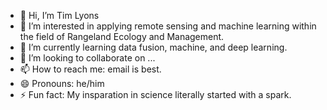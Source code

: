 - 👋 Hi, I’m Tim Lyons
- 👀 I’m interested in applying remote sensing and machine learning within the field of Rangeland Ecology and Management.
- 🌱 I’m currently learning data fusion, machine, and deep learning.
- 💞️ I’m looking to collaborate on ...
- 📫 How to reach me: email is best.
- 😄 Pronouns: he/him
- ⚡ Fun fact: My insparation in science literally started with a spark.

<!---
TimLyons87/TimLyons87 is a ✨ special ✨ repository because its `README.md` (this file) appears on your GitHub profile.
You can click the Preview link to take a look at your changes.
--->
